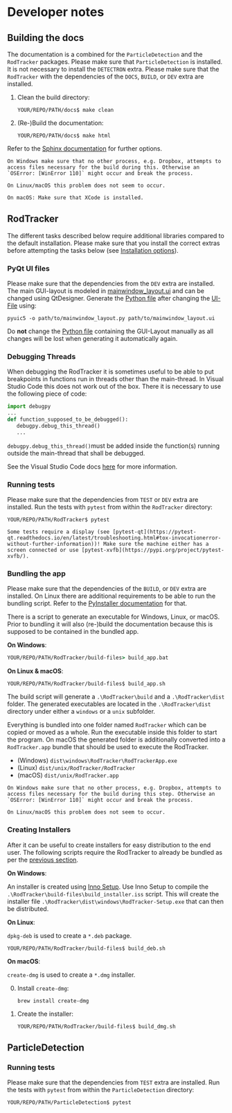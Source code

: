 # Developer notes

## Building the docs
The documentation is a combined for the `ParticleDetection` and the `RodTracker` packages.
Please make sure that `ParticleDetection` is installed. It is not necessary to install the `DETECTRON` extra.
Please make sure that the `RodTracker` with the dependencies of the `DOCS`, `BUILD`, or `DEV` extra are installed.

1. Clean the build directory:
   ```shell
   YOUR/REPO/PATH/docs$ make clean
   ```
2. (Re-)Build the documentation:
   ```shell
   YOUR/REPO/PATH/docs$ make html
   ```

Refer to the [Sphinx documentation](https://www.sphinx-doc.org/) for further options.

```{warning}
On Windows make sure that no other process, e.g. Dropbox, attempts to access files necessary for the build during this. Otherwise an `OSError: [WinError 110]` might occur and break the process.

On Linux/macOS this problem does not seem to occur.
```

```{note}
On macOS: Make sure that XCode is installed.
```

## RodTracker

The different tasks described below require additional libraries compared to the default installation. Please make sure that you install the correct extras before attempting the tasks below (see [Installation options](installation/rodtracker.md#installation-options)).

### PyQt UI files
Please make sure that the dependencies from the `DEV` extra are installed.
The main GUI-layout is modeled in [mainwindow_layout.ui](../../RodTracker/src/RodTracker/ui/mainwindow_layout.ui) and can be changed using QtDesigner.
Generate the [Python file](../../RodTracker/src/RodTracker/ui/mainwindow_layout.py) after changing the [UI-File](../../RodTracker/src/RodTracker/ui/mainwindow_layout.ui) using:
```shell
pyuic5 -o path/to/mainwindow_layout.py path/to/mainwindow_layout.ui
```

Do **not** change the [Python file](../../RodTracker/src/RodTracker/ui/mainwindow_layout.py) containing the GUI-Layout manually as all changes will be lost when generating it automatically again.

### Debugging Threads
When debugging the RodTracker it is sometimes useful to be able to put breakpoints in functions run in threads other than the main-thread. In Visual Studio Code this does not work out of the box. There it is necessary to use the following piece of code:
```python
import debugpy
...
def function_supposed_to_be_debugged():
   debugpy.debug_this_thread()
   ...
```
`debugpy.debug_this_thread()`must be added inside the function(s) running outside the main-thread that shall be debugged.

See the Visual Studio Code docs [here](https://code.visualstudio.com/docs/python/debugging#_troubleshooting) for more information.

### Running tests

Please make sure that the dependencies from `TEST` or `DEV` extra are installed.
Run the tests with `pytest` from within the `RodTracker` directory:
```shell
YOUR/REPO/PATH/RodTracker$ pytest
```

```{note}
Some tests require a display (see [pytest-qt](https://pytest-qt.readthedocs.io/en/latest/troubleshooting.html#tox-invocationerror-without-further-information))! Make sure the machine either has a screen connected or use [pytest-xvfb](https://pypi.org/project/pytest-xvfb/).
```

### Bundling the app

Please make sure that the dependencies of the `BUILD`, or `DEV` extra are installed. On Linux there are additional requirements to be able to run the bundling script. Refer to the [PyInstaller documentation](https://pyinstaller.org/en/stable/requirements.html#gnu-linux) for that.

There is a script to generate an executable for Windows, Linux, or macOS. Prior to bundling it will also (re-)build the documentation because this is supposed to be contained in the bundled app.

**On Windows**:
```bat
YOUR/REPO/PATH/RodTracker/build-files> build_app.bat
```
**On Linux & macOS**:
```shell
YOUR/REPO/PATH/RodTracker/build-files$ build_app.sh
```

The build script will generate a `.\RodTracker\build` and a `.\RodTracker\dist` folder.
The generated executables are located in the `.\RodTracker\dist` directory under either a `windows` or a `unix` subfolder.

Everything is bundled into one folder named `RodTracker`
which can be copied or moved as a whole. Run the executable inside this folder to start the program.
On macOS the generated folder is additionally converted into a `RodTracker.app` bundle that should be used to execute the RodTracker.
- (Windows) `dist\windows\RodTracker\RodTrackerApp.exe`
- (Linux) `dist/unix/RodTracker/RodTracker`
- (macOS) `dist/unix/RodTracker.app`

```{warning}
On Windows make sure that no other process, e.g. Dropbox, attempts to access files necessary for the build during this step. Otherwise an `OSError: [WinError 110]` might occur and break the process.

On Linux/macOS this problem does not seem to occur.
```

### Creating Installers
After it can be useful to create installers for easy distribution to the end user. The following scripts require the RodTracker to already be bundled as per the [previous section](#bundling-the-app).

**On Windows**:

An installer is created using [Inno Setup](https://jrsoftware.org/isinfo.php).
Use Inno Setup to compile the `.\RodTracker\build-files\build_installer.iss` script. This will create the installer file `.\RodTracker\dist\windows\RodTracker-Setup.exe` that can then be distributed.

**On Linux**:

`dpkg-deb` is used to create a `*.deb` package.
```shell
YOUR/REPO/PATH/RodTracker/build-files$ build_deb.sh
```

**On macOS**:

`create-dmg` is used to create a `*.dmg` installer.

0. Install `create-dmg`:
   ```shell
   brew install create-dmg
   ```
1. Create the installer:
   ```shell
   YOUR/REPO/PATH/RodTracker/build-files$ build_dmg.sh
   ```

## ParticleDetection

### Running tests
Please make sure that the dependencies from `TEST` extra are installed. Run the tests with `pytest` from within the `ParticleDetection` directory:
```shell
YOUR/REPO/PATH/ParticleDetection$ pytest
```
